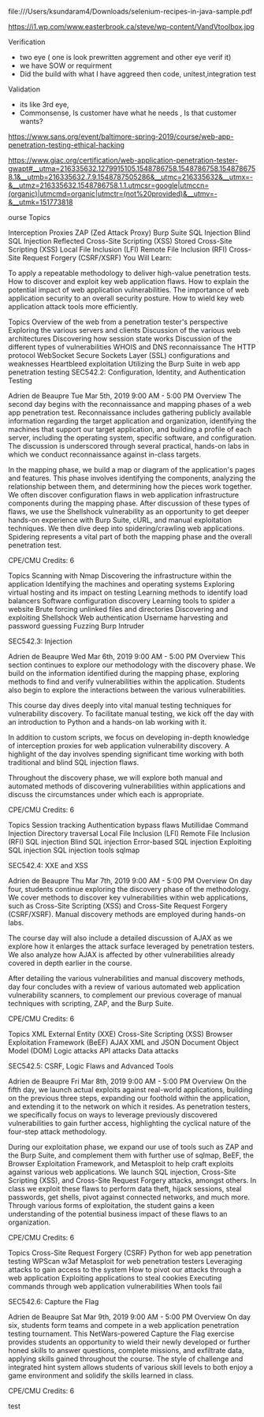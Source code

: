 file:///Users/ksundaram4/Downloads/selenium-recipes-in-java-sample.pdf

https://i1.wp.com/www.easterbrook.ca/steve/wp-content/VandVtoolbox.jpg

Verification
   - two eye ( one is look prewritten aggrement and other eye verif it)
   - we have SOW or requirment 
   - Did the build with what I have aggreed
     then code, unitest,integration test

Validation
   - its like 3rd eye, 
   - Commonsense, Is customer have what he needs , Is that customer wants?
   
   
   https://www.sans.org/event/baltimore-spring-2019/course/web-app-penetration-testing-ethical-hacking
   
   https://www.giac.org/certification/web-application-penetration-tester-gwapt#__utma=216335632.1279915105.1548786758.1548786758.1548786758.1&__utmb=216335632.7.9.1548787505286&__utmc=216335632&__utmx=-&__utmz=216335632.1548786758.1.1.utmcsr=google|utmccn=(organic)|utmcmd=organic|utmctr=(not%20provided)&__utmv=-&__utmk=151773818
   
   

ourse Topics

Interception Proxies
ZAP (Zed Attack Proxy)
Burp Suite
SQL Injection
Blind SQL Injection
Reflected Cross-Site Scripting (XSS)
Stored Cross-Site Scripting (XSS)
Local File Inclusion (LFI)
Remote File Inclusion (RFI)
Cross-Site Request Forgery (CSRF/XSRF)
You Will Learn:

To apply a repeatable methodology to deliver high-value penetration tests.
How to discover and exploit key web application flaws.
How to explain the potential impact of web application vulnerabilities.
The importance of web application security to an overall security posture.
How to wield key web application attack tools more efficiently.


Topics
Overview of the web from a penetration tester's perspective
Exploring the various servers and clients
Discussion of the various web architectures
Discovering how session state works
Discussion of the different types of vulnerabilities
WHOIS and DNS reconnaissance
The HTTP protocol
WebSocket
Secure Sockets Layer (SSL) configurations and weaknesses
Heartbleed exploitation
Utilizing the Burp Suite in web app penetration testing
 SEC542.2: Configuration, Identity, and Authentication Testing

Adrien de Beaupre 
Tue Mar 5th, 2019
9:00 AM - 5:00 PM 
Overview
The second day begins with the reconnaissance and mapping phases of a web app penetration test. Reconnaissance includes gathering publicly available information regarding the target application and organization, identifying the machines that support our target application, and building a profile of each server, including the operating system, specific software, and configuration. The discussion is underscored through several practical, hands-on labs in which we conduct reconnaissance against in-class targets.

In the mapping phase, we build a map or diagram of the application's pages and features. This phase involves identifying the components, analyzing the relationship between them, and determining how the pieces work together. We often discover configuration flaws in web application infrastructure components during the mapping phase. After discussion of these types of flaws, we use the Shellshock vulnerability as an opportunity to get deeper hands-on experience with Burp Suite, cURL, and manual exploitation techniques. We then dive deep into spidering/crawling web applications. Spidering represents a vital part of both the mapping phase and the overall penetration test.

CPE/CMU Credits: 6

Topics
Scanning with Nmap
Discovering the infrastructure within the application
Identifying the machines and operating systems
Exploring virtual hosting and its impact on testing
Learning methods to identify load balancers
Software configuration discovery
Learning tools to spider a website
Brute forcing unlinked files and directories
Discovering and exploiting Shellshock
Web authentication
Username harvesting and password guessing
Fuzzing
Burp Intruder

  SEC542.3: Injection

Adrien de Beaupre 
Wed Mar 6th, 2019
9:00 AM - 5:00 PM 
Overview
This section continues to explore our methodology with the discovery phase. We build on the information identified during the mapping phase, exploring methods to find and verify vulnerabilities within the application. Students also begin to explore the interactions between the various vulnerabilities.

This course day dives deeply into vital manual testing techniques for vulnerability discovery. To facilitate manual testing, we kick off the day with an introduction to Python and a hands-on lab working with it.

In addition to custom scripts, we focus on developing in-depth knowledge of interception proxies for web application vulnerability discovery. A highlight of the day involves spending significant time working with both traditional and blind SQL injection flaws.

Throughout the discovery phase, we will explore both manual and automated methods of discovering vulnerabilities within applications and discuss the circumstances under which each is appropriate.

CPE/CMU Credits: 6

Topics
Session tracking
Authentication bypass flaws
Mutillidae
Command Injection
Directory traversal
Local File Inclusion (LFI)
Remote File Inclusion (RFI)
SQL injection
Blind SQL injection
Error-based SQL injection
Exploiting SQL injection
SQL injection tools
sqlmap

SEC542.4: XXE and XSS

Adrien de Beaupre 
Thu Mar 7th, 2019
9:00 AM - 5:00 PM 
Overview
On day four, students continue exploring the discovery phase of the methodology. We cover methods to discover key vulnerabilities within web applications, such as Cross-Site Scripting (XSS) and Cross-Site Request Forgery (CSRF/XSRF). Manual discovery methods are employed during hands-on labs.

The course day will also include a detailed discussion of AJAX as we explore how it enlarges the attack surface leveraged by penetration testers. We also analyze how AJAX is affected by other vulnerabilities already covered in depth earlier in the course.

After detailing the various vulnerabilities and manual discovery methods, day four concludes with a review of various automated web application vulnerability scanners, to complement our previous coverage of manual techniques with scripting, ZAP, and the Burp Suite.

CPE/CMU Credits: 6

Topics
XML External Entity (XXE)
Cross-Site Scripting (XSS)
Browser Exploitation Framework (BeEF)
AJAX
XML and JSON
Document Object Model (DOM)
Logic attacks
API attacks
Data attacks

  SEC542.5: CSRF, Logic Flaws and Advanced Tools

Adrien de Beaupre 
Fri Mar 8th, 2019
9:00 AM - 5:00 PM 
Overview
On the fifth day, we launch actual exploits against real-world applications, building on the previous three steps, expanding our foothold within the application, and extending it to the network on which it resides. As penetration testers, we specifically focus on ways to leverage previously discovered vulnerabilities to gain further access, highlighting the cyclical nature of the four-step attack methodology.

During our exploitation phase, we expand our use of tools such as ZAP and the Burp Suite, and complement them with further use of sqlmap, BeEF, the Browser Exploitation Framework, and Metasploit to help craft exploits against various web applications. We launch SQL injection, Cross-Site Scripting (XSS), and Cross-Site Request Forgery attacks, amongst others. In class we exploit these flaws to perform data theft, hijack sessions, steal passwords, get shells, pivot against connected networks, and much more. Through various forms of exploitation, the student gains a keen understanding of the potential business impact of these flaws to an organization.

CPE/CMU Credits: 6

Topics
Cross-Site Request Forgery (CSRF)
Python for web app penetration testing
WPScan
w3af
Metasploit for web penetration testers
Leveraging attacks to gain access to the system
How to pivot our attacks through a web application
Exploiting applications to steal cookies
Executing commands through web application vulnerabilities
When tools fail

  SEC542.6: Capture the Flag

Adrien de Beaupre 
Sat Mar 9th, 2019
9:00 AM - 5:00 PM 
Overview
On day six, students form teams and compete in a web application penetration testing tournament. This NetWars-powered Capture the Flag exercise provides students an opportunity to wield their newly developed or further honed skills to answer questions, complete missions, and exfiltrate data, applying skills gained throughout the course. The style of challenge and integrated hint system allows students of various skill levels to both enjoy a game environment and solidify the skills learned in class.

CPE/CMU Credits: 6





test



